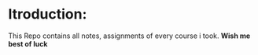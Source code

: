 # Itroduction: 

This Repo contains all notes, assignments of every course i took.
**Wish me best of luck**
